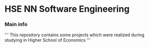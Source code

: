 # HSE NN Software Engineering
### Main info 
'''
This repository contains some projects which were realized during studying in Higher School of Economics
'''
